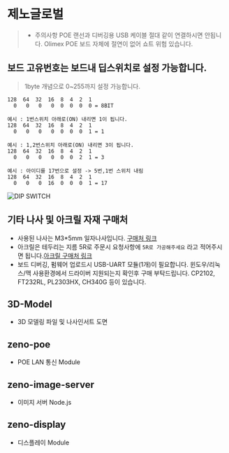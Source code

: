 # 제노글로벌

> - 주의사항
> POE 랜선과 디버깅용 USB 케이블 절대 같이 연결하시면 안됩니다.
> Olimex POE 보드 자체에 절연이 없어 쇼트 위험 있습니다.

## 보드 고유번호는 보드내 딥스위치로 설정 가능합니다.
> 1byte 개념으로 0~255까지 설정 가능합니다.
```
128  64  32  16  8  4  2  1
  0   0   0   0  0  0  0  0 = 8BIT

예시 : 1번스위치 아래로(ON) 내리면 1이 됩니다.
128  64  32  16  8  4  2  1
  0   0   0   0  0  0  0  1 = 1

예시 : 1,2번스위치 아래로(ON) 내리면 3이 됩니다.
128  64  32  16  8  4  2  1
  0   0   0   0  0  0  2  1 = 3

예시 : 아이디를 17번으로 설정 -> 5번,1번 스위치 내림
128  64  32  16  8  4  2  1
  0   0   0  16  0  0  0  1 = 17
```
![DIP SWITCH](https://github.com/sam0910/zeno-btn/DIP_SW.png)

## 기타 나사 및 아크릴 자재 구매처
- 사용된 나사는 M3*5mm 일자나사입니다. [구매처 링크](http://www.nasakorea.com/goods/goods_view.php?goodsNo=3419)
- 아크릴은 테두리는 지름 5R로 주문시 요청사항에 `5R로 가공해주세요` 라고 적어주시면 됩니다.[아크릴 구매처 링크](https://www.acryiae.com/front/product/view.do?productSeq=1)
- 보드 디버깅, 펌웨어 업로드시 USB-UART 모듈(1개)이 필요합니다. 윈도우/리눅스/맥 사용환경에서 드라이버 지원되는지 확인후 구매 부탁드립니다. CP2102, FT232RL, PL2303HX, CH340G 등이 있습니다.

## 3D-Model
- 3D 모델링 파일 및 나사인서트 도면

## zeno-poe
- POE LAN 통신 Module

## zeno-image-server
- 이미지 서버 Node.js

## zeno-display
- 디스플레이 Module



